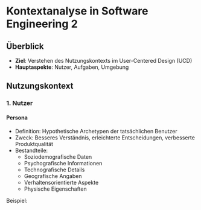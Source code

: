 # Kontextanalyse in Software Engineering 2

## Überblick

- **Ziel**: Verstehen des Nutzungskontexts im User-Centered Design (UCD)
- **Hauptaspekte**: Nutzer, Aufgaben, Umgebung

## Nutzungskontext

### 1. Nutzer

#### Persona

- Definition: Hypothetische Archetypen der tatsächlichen Benutzer
- Zweck: Besseres Verständnis, erleichterte Entscheidungen, verbesserte Produktqualität
- Bestandteile:
  - Soziodemografische Daten
  - Psychografische Informationen
  - Technografische Details
  - Geografische Angaben
  - Verhaltensorientierte Aspekte
  - Physische Eigenschaften

Beispiel:
